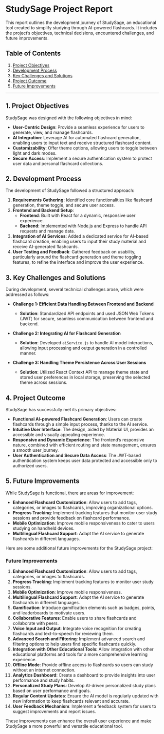 # StudySage Project Report

This report outlines the development journey of StudySage, an educational tool created to simplify studying through AI-powered flashcards. It includes the project’s objectives, technical decisions, encountered challenges, and future improvements.

## Table of Contents

1. [Project Objectives](#project-objectives)
2. [Development Process](#development-process)
3. [Key Challenges and Solutions](#key-challenges-and-solutions)
4. [Project Outcome](#project-outcome)
5. [Future Improvements](#future-improvements)

---

## 1. Project Objectives

StudySage was designed with the following objectives in mind:
- **User-Centric Design**: Provide a seamless experience for users to generate, view, and manage flashcards.
- **AI Integration**: Leverage AI for automated flashcard generation, enabling users to input text and receive structured flashcard content.
- **Customizability**: Offer theme options, allowing users to toggle between light and dark modes.
- **Secure Access**: Implement a secure authentication system to protect user data and personal flashcard collections.

## 2. Development Process

The development of StudySage followed a structured approach:

1. **Requirements Gathering**: Identified core functionalities like flashcard generation, theme toggle, and secure user access.
2. **Frontend and Backend Setup**:
   - **Frontend**: Built with React for a dynamic, responsive user experience.
   - **Backend**: Implemented with Node.js and Express to handle API requests and manage data.
3. **Integration of AI Services**: Added a dedicated service for AI-based flashcard creation, enabling users to input their study material and receive AI-generated flashcards.
4. **User Testing and Feedback**: Gathered feedback on usability, particularly around the flashcard generation and theme toggling features, to refine the interface and improve the user experience.

## 3. Key Challenges and Solutions

During development, several technical challenges arose, which were addressed as follows:

- **Challenge 1: Efficient Data Handling Between Frontend and Backend**
  - **Solution**: Standardized API endpoints and used JSON Web Tokens (JWT) for secure, seamless communication between frontend and backend.

- **Challenge 2: Integrating AI for Flashcard Generation**
  - **Solution**: Developed `aiService.js` to handle AI model interactions, allowing input processing and output generation in a controlled manner.

- **Challenge 3: Handling Theme Persistence Across User Sessions**
  - **Solution**: Utilized React Context API to manage theme state and stored user preferences in local storage, preserving the selected theme across sessions.

## 4. Project Outcome

StudySage has successfully met its primary objectives:
- **Functional AI-powered Flashcard Generation**: Users can create flashcards through a simple input process, thanks to the AI service.
- **Intuitive User Interface**: The design, aided by Material UI, provides an accessible and visually appealing experience.
- **Responsive and Dynamic Experience**: The frontend’s responsive nature, combined with efficient routing and state management, ensures a smooth user journey.
- **User Authentication and Secure Data Access**: The JWT-based authentication system keeps user data protected and accessible only to authorized users.

## 5. Future Improvements

While StudySage is functional, there are areas for improvement:

- **Enhanced Flashcard Customization**: Allow users to add tags, categories, or images to flashcards, improving organizational options.
- **Progress Tracking**: Implement tracking features that monitor user study sessions and provide feedback on flashcard performance.
- **Mobile Optimization**: Improve mobile responsiveness to cater to users studying on handheld devices.
- **Multilingual Flashcard Support**: Adapt the AI service to generate flashcards in different languages.

Here are some additional future improvements for the StudySage project:

### Future Improvements

1. **Enhanced Flashcard Customization**: Allow users to add tags, categories, or images to flashcards.
2. **Progress Tracking**: Implement tracking features to monitor user study sessions.
3. **Mobile Optimization**: Improve mobile responsiveness.
4. **Multilingual Flashcard Support**: Adapt the AI service to generate flashcards in different languages.
5. **Gamification**: Introduce gamification elements such as badges, points, and leaderboards to motivate users.
6. **Collaborative Features**: Enable users to share flashcards and collaborate with peers.
7. **Voice Input and Output**: Integrate voice recognition for creating flashcards and text-to-speech for reviewing them.
8. **Advanced Search and Filtering**: Implement advanced search and filtering options to help users find specific flashcards quickly.
9. **Integration with Other Educational Tools**: Allow integration with other educational platforms and tools for a more comprehensive learning experience.
10. **Offline Mode**: Provide offline access to flashcards so users can study without an internet connection.
11. **Analytics Dashboard**: Create a dashboard to provide insights into user performance and study habits.
12. **Personalized Study Plans**: Develop AI-driven personalized study plans based on user performance and goals.
13. **Regular Content Updates**: Ensure the AI model is regularly updated with new information to keep flashcards relevant and accurate.
14. **User Feedback Mechanism**: Implement a feedback system for users to suggest improvements and report issues.

These improvements can enhance the overall user experience and make StudySage a more powerful and versatile educational tool.